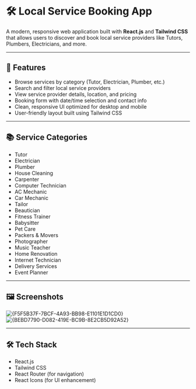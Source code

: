 # 🛠️ Local Service Booking App

A modern, responsive web application built with **React.js** and **Tailwind CSS** that allows users to discover and book local service providers like Tutors, Plumbers, Electricians, and more.

---

## 🚀 Features

- Browse services by category (Tutor, Electrician, Plumber, etc.)
- Search and filter local service providers
- View service provider details, location, and pricing
- Booking form with date/time selection and contact info
- Clean, responsive UI optimized for desktop and mobile
- User-friendly layout built using Tailwind CSS

---

## 📚 Service Categories

- Tutor  
- Electrician  
- Plumber  
- House Cleaning  
- Carpenter  
- Computer Technician  
- AC Mechanic  
- Car Mechanic  
- Tailor  
- Beautician  
- Fitness Trainer  
- Babysitter  
- Pet Care  
- Packers & Movers  
- Photographer  
- Music Teacher  
- Home Renovation  
- Internet Technician  
- Delivery Services  
- Event Planner

---

## 🖼️ Screenshots

![{F5F5B37F-7BCF-4A93-BB98-E1101E1D1CD0}](https://github.com/user-attachments/assets/947c980a-6a52-4534-963a-33bc31160a0c)
![{BEBD7790-D082-419E-BC9B-8E2CB5D92A52}](https://github.com/user-attachments/assets/d66c5435-f217-48ba-ac94-f1a6e558ca10)



---

## 🛠 Tech Stack

- React.js
- Tailwind CSS
- React Router (for navigation)
- React Icons (for UI enhancement)


